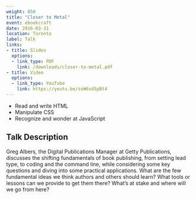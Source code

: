 ```yaml
---
weight: 850
title: "Closer to Metal"
event: ebookcraft
date: 2016-03-31
location: Toronto
label: Talk
links:
- title: Slides
  options:
  - link_type: PDF
    link: /downloads/closer-to-metal.pdf
- title: Video
  options:
  - link_type: YouTube
    link: https://youtu.be/soW6sd5pBt4
---
```


- Read and write HTML
- Manipulate CSS
- Recognize and wonder at JavaScript

## Talk Description

Greg Albers, the Digital Publications Manager at Getty Publications, discusses the shifting fundamentals of book publishing, from setting lead type, to coding and the command line, while considering some key questions and diving into some practical applications. What are the few fundamental ideas we think authors and others should learn? What tools or lessons can we provide to get them there? What’s at stake and where will we go from here?
